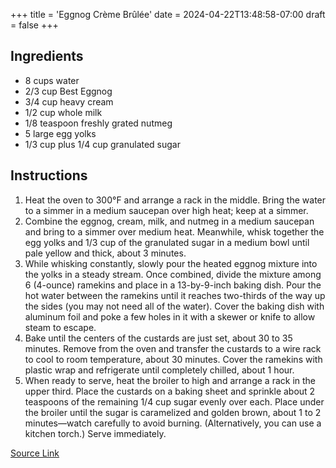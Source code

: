 +++
title = 'Eggnog Crème Brûlée'
date = 2024-04-22T13:48:58-07:00
draft = false
+++

## Ingredients

* 8 cups water
* 2/3 cup Best Eggnog
* 3/4 cup heavy cream
* 1/2 cup whole milk
* 1/8 teaspoon freshly grated nutmeg
* 5 large egg yolks
* 1/3 cup plus 1/4 cup granulated sugar

## Instructions

1. Heat the oven to 300°F and arrange a rack in the middle. Bring the water to a simmer in a medium saucepan over high heat; keep at a simmer.
1. Combine the eggnog, cream, milk, and nutmeg in a medium saucepan and bring to a simmer over medium heat. Meanwhile, whisk together the egg yolks and 1/3 cup of the granulated sugar in a medium bowl until pale yellow and thick, about 3 minutes.
1. While whisking constantly, slowly pour the heated eggnog mixture into the yolks in a steady stream. Once combined, divide the mixture among 6 (4-ounce) ramekins and place in a 13-by-9-inch baking dish. Pour the hot water between the ramekins until it reaches two-thirds of the way up the sides (you may not need all of the water). Cover the baking dish with aluminum foil and poke a few holes in it with a skewer or knife to allow steam to escape.
1. Bake until the centers of the custards are just set, about 30 to 35 minutes. Remove from the oven and transfer the custards to a wire rack to cool to room temperature, about 30 minutes. Cover the ramekins with plastic wrap and refrigerate until completely chilled, about 1 hour.
1. When ready to serve, heat the broiler to high and arrange a rack in the upper third. Place the custards on a baking sheet and sprinkle about 2 teaspoons of the remaining 1/4 cup sugar evenly over each. Place under the broiler until the sugar is caramelized and golden brown, about 1 to 2 minutes—watch carefully to avoid burning. (Alternatively, you can use a kitchen torch.) Serve immediately.

[Source Link](https://www.yummly.com/recipe/Eggnog-Creme-Brulee-1456002)